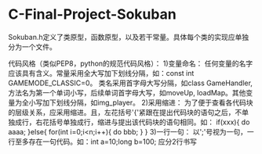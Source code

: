 # C-Final-Project-Sokuban
Sokuban.h定义了类原型，函数原型，以及若干常量。具体每个类的实现应单独分为一个文件。


代码风格（类似PEP8，python的规范代码风格）：
        1)变量命名：
                  任何变量的名字应该具有含义。常量采用全大写加下划线分隔，如：const int GAMEMODE_CLASSIC=0。 类名采用首字母大写分隔，如class GameHandler, 方法名为第一个单词小写，后续单词首字母大写，如moveUp, loadMap。其他变量为全小写加下划线分隔，如img_player。
        2)采用缩进：
                  为了便于查看各代码块的层级关系，应采用缩进。且，左花括号'{'紧跟在提出代码块的语句之后，不单独成行，右花括号单独成行，缩进与提出该代码块的语句相同。如：
                  if(xxx){
                      do aaaa;
                  }else{
                      for(int i=0;i<n;i++){
                           do bbb;
                      }
                  }
        3)一行一句：
                  以';'号视为一句，一行至多存在一句代码。如：int a=10;long b=100; 应分2行书写
